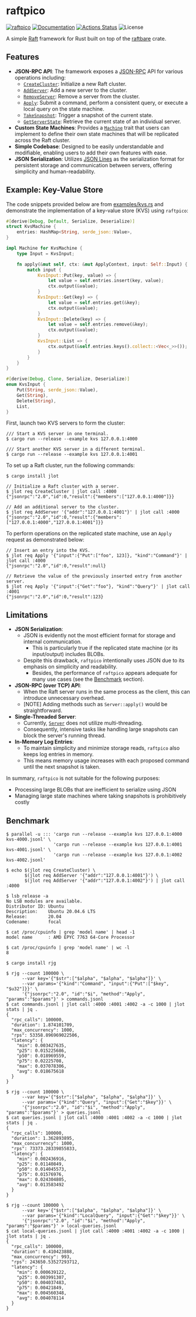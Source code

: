 raftpico
========

[![raftpico](https://img.shields.io/crates/v/raftpico.svg)](https://crates.io/crates/raftpico)
[![Documentation](https://docs.rs/raftpico/badge.svg)](https://docs.rs/raftpico)
[![Actions Status](https://github.com/sile/raftpico/workflows/CI/badge.svg)](https://github.com/sile/raftpico/actions)
![License](https://img.shields.io/crates/l/raftpico)

A simple [Raft] framework for Rust built on top of the [raftbare](https://github.com/sile/raftbare) crate.

[Raft]: https://raft.github.io/

Features
--------

- **JSON-RPC API**: The framework exposes a [JSON-RPC] API for various operations including:
  - [`CreateCluster`]: Initialize a new Raft cluster.
  - [`AddServer`]: Add a new server to the cluster.
  - [`RemoveServer`]: Remove a server from the cluster.
  - [`Apply`]: Submit a command, perform a consistent query, or execute a local query on the state machine.
  - [`TakeSnapshot`]: Trigger a snapshot of the current state.
  - [`GetServerState`]: Retrieve the current state of an individual server.
- **Custom State Machines**: Provides a [`Machine`] trait that users can implement to define their own state machines that will be replicated across the Raft cluster.
- **Simple Codebase**: Designed to be easily understandable and modifiable, enabling users to add their own features with ease.
- **JSON Serialization**: Utilizes [JSON Lines] as the serialization format for persistent storage and communication between servers, offering simplicity and human-readability.

[JSON-RPC]: https://www.jsonrpc.org/specification
[JSON Lines]: https://jsonlines.org/
[`CreateCluster`]: https://docs.rs/raftpico/latest/raftpico/messages/enum.Request.html#variant.CreateCluster
[`AddServer`]: https://docs.rs/raftpico/latest/raftpico/messages/enum.Request.html#variant.AddServer
[`RemoveServer`]: https://docs.rs/raftpico/latest/raftpico/messages/enum.Request.html#variant.RemoveServer
[`Apply`]: https://docs.rs/raftpico/latest/raftpico/messages/enum.Request.html#variant.Apply
[`TakeSnapshot`]: https://docs.rs/raftpico/latest/raftpico/messages/enum.Request.html#variant.TakeSnapshot
[`GetServerState`]: https://docs.rs/raftpico/latest/raftpico/messages/enum.Request.html#variant.GetServerState
[`Machine`]: https://docs.rs/raftpico/latest/raftpico/trait.Machine.html

Example: Key-Value Store
------------------------

The code snippets provided below are from [examples/kvs.rs](examples/kvs.rs) and
demonstrate the implementation of a key-value store (KVS) using `raftpico`:

```rust
#[derive(Debug, Default, Serialize, Deserialize)]
struct KvsMachine {
    entries: HashMap<String, serde_json::Value>,
}

impl Machine for KvsMachine {
    type Input = KvsInput;

    fn apply(&mut self, ctx: &mut ApplyContext, input: Self::Input) {
        match input {
            KvsInput::Put(key, value) => {
                let value = self.entries.insert(key, value);
                ctx.output(&value);
            }
            KvsInput::Get(key) => {
                let value = self.entries.get(&key);
                ctx.output(&value);
            }
            KvsInput::Delete(key) => {
                let value = self.entries.remove(&key);
                ctx.output(&value);
            }
            KvsInput::List => {
                ctx.output(&self.entries.keys().collect::<Vec<_>>());
            }
        }
    }
}

#[derive(Debug, Clone, Serialize, Deserialize)]
enum KvsInput {
    Put(String, serde_json::Value),
    Get(String),
    Delete(String),
    List,
}
```

First, launch two KVS servers to form the cluster:

```console
/// Start a KVS server in one terminal.
$ cargo run --release --example kvs 127.0.0.1:4000

/// Start another KVS server in a different terminal.
$ cargo run --release --example kvs 127.0.0.1:4001
```

To set up a Raft cluster, run the following commands:
```console
$ cargo install jlot

// Initialize a Raft cluster with a server.
$ jlot req CreateCluster | jlot call :4000
{"jsonrpc":"2.0","id":0,"result":{"members":["127.0.0.1:4000"]}}

// Add an additional server to the cluster.
$ jlot req AddServer '{"addr":"127.0.0.1:4001"}' | jlot call :4000
{"jsonrpc":"2.0","id":0,"result":{"members":["127.0.0.1:4000","127.0.0.1:4001"]}}
```

To perform operations on the replicated state machine, use an `Apply` request as demonstrated below:
```console
// Insert an entry into the KVS.
$ jlot req Apply '{"input":{"Put":["foo", 123]}, "kind":"Command"}' | jlot call :4000
{"jsonrpc":"2.0","id":0,"result":null}

// Retrieve the value of the previously inserted entry from another server.
$ jlot req Apply '{"input":{"Get":"foo"}, "kind":"Query"}' | jlot call :4001
{"jsonrpc":"2.0","id":0,"result":123}
```

Limitations
-----------

- **JSON Serialization**:
  - JSON is evidently not the most efficient format for storage and internal communication.
    - This is particularly true if the replicated state machine (or its input/output) includes BLOBs.
  - Despite this drawback, `raftpico` intentionally uses JSON due to its emphasis on simplicity and readability.
    - Besides, the performance of `raftpico` appears adequate for many use cases (see the [Benchmark](#Benchmark) section).
- **JSON-RPC (over TCP) API**:
  - When the Raft server runs in the same process as the client, this can introduce unnecessary overhead.
  - [NOTE] Adding methods such as `Server::apply()` would be straightforward.
- **Single-Threaded Server**:
  - Currently, [`Server`] does not utilize multi-threading.
  - Consequently, intensive tasks like handling large snapshots can block the server's running thread.
- **In-Memory Log Entries**:
  - To maintain simplicity and minimize storage reads, `raftpico` also keeps log entries in memory.
  - This means memory usage increases with each proposed command until the next snapshot is taken.

In summary, `raftpico` is not suitable for the following purposes:
- Processing large BLOBs that are inefficient to serialize using JSON
- Managing large state machines where taking snapshots is prohibitively costly

[`Server`]: https://docs.rs/raftpico/latest/raftpico/struct.Server.html

Benchmark
---------

```console
$ parallel -u ::: 'cargo run --release --example kvs 127.0.0.1:4000 kvs-4000.jsonl' \
                  'cargo run --release --example kvs 127.0.0.1:4001 kvs-4001.jsonl' \
                  'cargo run --release --example kvs 127.0.0.1:4002 kvs-4002.jsonl'

$ echo $(jlot req CreateCluster) \
       $(jlot req AddServer '{"addr":"127.0.0.1:4001"}') \
       $(jlot req AddServer '{"addr":"127.0.0.1:4002"}') | jlot call :4000
```

```console
$ lsb_release -a
No LSB modules are available.
Distributor ID: Ubuntu
Description:    Ubuntu 20.04.6 LTS
Release:        20.04
Codename:       focal

$ cat /proc/cpuinfo | grep 'model name' | head -1
model name      : AMD EPYC 7763 64-Core Processor

$ cat /proc/cpuinfo | grep 'model name' | wc -l
8

$ cargo install rjg

$ rjg --count 100000 \
      --var key='{"$str":["$alpha", "$alpha", "$alpha"]}' \
      --var params='{"kind":"Command", "input":{"Put":["$key", "$u32"]}}' \
      '{"jsonrpc":"2.0", "id":"$i", "method":"Apply", "params":"$params"}' > commands.jsonl
$ cat commands.jsonl | jlot call :4000 :4001 :4002 -a -c 1000 | jlot stats | jq .
{
  "rpc_calls": 100000,
  "duration": 1.874101709,
  "max_concurrency": 1000,
  "rps": 53358.896969022506,
  "latency": {
    "min": 0.003427635,
    "p25": 0.015225686,
    "p50": 0.018969559,
    "p75": 0.02225708,
    "max": 0.037078306,
    "avg": 0.018675618
  }
}
```

```console
$ rjg --count 100000 \
      --var key='{"$str":["$alpha", "$alpha", "$alpha"]}' \
      --var params='{"kind":"Query", "input":{"Get":"$key"}}' \
      '{"jsonrpc":"2.0", "id":"$i", "method":"Apply", "params":"$params"}' > queries.jsonl
$ cat queries.jsonl | jlot call :4000 :4001 :4002 -a -c 1000 | jlot stats | jq .
{
  "rpc_calls": 100000,
  "duration": 1.362893895,
  "max_concurrency": 1000,
  "rps": 73373.28339855833,
  "latency": {
    "min": 0.002436916,
    "p25": 0.01140849,
    "p50": 0.014045573,
    "p75": 0.01576976,
    "max": 0.024304805,
    "avg": 0.013583492
  }
}
```

```console
$ rjg --count 100000 \
      --var key='{"$str":["$alpha", "$alpha", "$alpha"]}' \
      --var params='{"kind":"LocalQuery", "input":{"Get":"$key"}}' \
      '{"jsonrpc":"2.0", "id":"$i", "method":"Apply", "params":"$params"}' > local-queries.jsonl
$ cat local-queries.jsonl | jlot call :4000 :4001 :4002 -a -c 1000 | jlot stats | jq .
{
  "rpc_calls": 100000,
  "duration": 0.410423888,
  "max_concurrency": 993,
  "rps": 243650.53527293712,
  "latency": {
    "min": 0.000639122,
    "p25": 0.003991307,
    "p50": 0.004037483,
    "p75": 0.00421849,
    "max": 0.004560348,
    "avg": 0.004078114
  }
}
```
